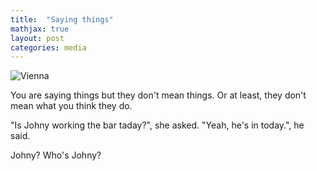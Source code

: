 ```yaml
---
title:  "Saying things"
mathjax: true
layout: post
categories: media
---
```



![Vienna](https://f4.bcbits.com/img/0030972589_20.jpg)

You are saying things but they don't mean things. Or at least, they don't mean what you think they do.

"Is Johny working the bar taday?", she asked. "Yeah, he's in today.", he said.

Johny? Who's Johny? 
